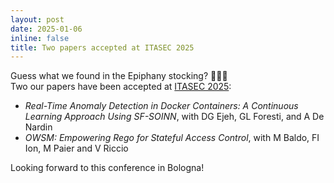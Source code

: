 ```yaml
---
layout: post
date: 2025-01-06
inline: false
title: Two papers accepted at ITASEC 2025
---
```

Guess what we found in the Epiphany stocking? 🧙🏻‍♀️  
Two our papers have been accepted at [ITASEC 2025](https://agenda-2025.itasec.it/track/scientific):
- _Real-Time Anomaly Detection in Docker Containers: A Continuous Learning Approach Using SF-SOINN_, with DG Ejeh, GL Foresti, and A De Nardin
- _OWSM: Empowering Rego for Stateful Access Control_, with M Baldo, FI Ion, M Paier and V Riccio

Looking forward to this conference in Bologna!